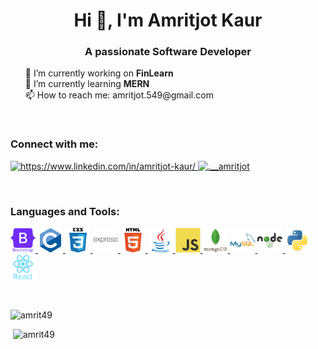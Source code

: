 <h1 align="center">Hi 👋, I'm Amritjot Kaur</h1>
<h3 align="center">A passionate Software Developer</h3>
<ul style="list-style-type:none;">
<li>🔭 I’m currently working on <strong>FinLearn</strong></li>
<li>🌱 I’m currently learning <strong>MERN</strong></li>
<li>📫 How to reach me: amritjot.549@gmail.com</li>
</ul>
<!-- <h3 align="left">Connect with me:</h3>
<p align="left">
<a href="https://linkedin.com/in/https://www.linkedin.com/in/amritjot-kaur/" target="blank"><img align="center" src="https://raw.githubusercontent.com/rahuldkjain/github-profile-readme-generator/master/src/images/icons/Social/linked-in-alt.svg" alt="https://www.linkedin.com/in/amritjot-kaur/" height="30" width="40" /></a>
<a href="https://instagram.com/.__amritjot" target="blank"><img align="center" src="https://raw.githubusercontent.com/rahuldkjain/github-profile-readme-generator/master/src/images/icons/Social/instagram.svg" alt=".__amritjot" height="30" width="40" /></a>
</p> -->
<br/>
<h3>Connect with me:</h3>
<p>
  <a href="https://linkedin.com/in/https://www.linkedin.com/in/amritjot-kaur/" target="blank">
    <img src="https://raw.githubusercontent.com/rahuldkjain/github-profile-readme-generator/master/src/images/icons/Social/linked-in-alt.svg" alt="https://www.linkedin.com/in/amritjot-kaur/" height="30" width="40" />
  </a>
  <a href="https://instagram.com/.__amritjot" target="blank">
    <img src="https://raw.githubusercontent.com/rahuldkjain/github-profile-readme-generator/master/src/images/icons/Social/instagram.svg" alt=".__amritjot" height="30" width="40" />
  </a>
</p>
<br/>
<h3 align="left">Languages and Tools:</h3>
<p align="left"> <a href="https://getbootstrap.com" target="_blank" rel="noreferrer"> <img src="https://raw.githubusercontent.com/devicons/devicon/master/icons/bootstrap/bootstrap-plain-wordmark.svg" alt="bootstrap" width="40" height="40"/> </a> <a href="https://www.cprogramming.com/" target="_blank" rel="noreferrer"> <img src="https://raw.githubusercontent.com/devicons/devicon/master/icons/c/c-original.svg" alt="c" width="40" height="40"/> </a> <a href="https://www.w3schools.com/css/" target="_blank" rel="noreferrer"> <img src="https://raw.githubusercontent.com/devicons/devicon/master/icons/css3/css3-original-wordmark.svg" alt="css3" width="40" height="40"/> </a> <a href="https://expressjs.com" target="_blank" rel="noreferrer"> <img src="https://raw.githubusercontent.com/devicons/devicon/master/icons/express/express-original-wordmark.svg" alt="express" width="40" height="40"/> </a> <a href="https://www.w3.org/html/" target="_blank" rel="noreferrer"> <img src="https://raw.githubusercontent.com/devicons/devicon/master/icons/html5/html5-original-wordmark.svg" alt="html5" width="40" height="40"/> </a> <a href="https://www.java.com" target="_blank" rel="noreferrer"> <img src="https://raw.githubusercontent.com/devicons/devicon/master/icons/java/java-original.svg" alt="java" width="40" height="40"/> </a> <a href="https://developer.mozilla.org/en-US/docs/Web/JavaScript" target="_blank" rel="noreferrer"> <img src="https://raw.githubusercontent.com/devicons/devicon/master/icons/javascript/javascript-original.svg" alt="javascript" width="40" height="40"/> </a> <a href="https://www.mongodb.com/" target="_blank" rel="noreferrer"> <img src="https://raw.githubusercontent.com/devicons/devicon/master/icons/mongodb/mongodb-original-wordmark.svg" alt="mongodb" width="40" height="40"/> </a> <a href="https://www.mysql.com/" target="_blank" rel="noreferrer"> <img src="https://raw.githubusercontent.com/devicons/devicon/master/icons/mysql/mysql-original-wordmark.svg" alt="mysql" width="40" height="40"/> </a> <a href="https://nodejs.org" target="_blank" rel="noreferrer"> <img src="https://raw.githubusercontent.com/devicons/devicon/master/icons/nodejs/nodejs-original-wordmark.svg" alt="nodejs" width="40" height="40"/> </a> <a href="https://www.python.org" target="_blank" rel="noreferrer"> <img src="https://raw.githubusercontent.com/devicons/devicon/master/icons/python/python-original.svg" alt="python" width="40" height="40"/> </a> <a href="https://reactjs.org/" target="_blank" rel="noreferrer"> <img src="https://raw.githubusercontent.com/devicons/devicon/master/icons/react/react-original-wordmark.svg" alt="react" width="40" height="40"/> </a> </p>
<br/>
<p><img align="left" src="https://github-readme-stats.vercel.app/api/top-langs?username=amrit49&show_icons=true&theme=dark&locale=en&layout=compact" alt="amrit49" /></p>
<br/>
<p>&nbsp;<img src="https://github-readme-stats.vercel.app/api?username=amrit49&show_icons=true&locale=en" alt="amrit49" /></p>
<br/>

